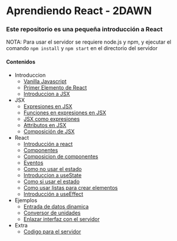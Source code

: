 # Aprendiendo React - 2DAWN

### Este repositorio es una pequeña introducción a React

NOTA: Para usar el servidor se requiere node.js y npm, y ejecutar el comando `npm install` y `npm start` en el directorio del servidor

#### Contenidos
+ Introduccion
    - [Vanilla Javascript](1.html)
    - [Primer Elemento de React](2.html)
    - [Introduccion a JSX](3.html)
+ JSX
    - [Expresiones en JSX](4.html)
    - [Funciones en expresiones en JSX](5.html)
    - [JSX como expresiones](6.html)
    - [Attributos en JSX](7.html)
    - [Composición de JSX](8.html)
+ React
    - [Introducción a react](9.html)
    - [Componentes](10.html)
    - [Composicion de componentes](11.html)
    - [Eventos](12.html)
    - [Como no usar el estado](13.html)
    - [Introduccion a useState](14.html)
    - [Como si usar el estado](15.html)
    - [Como usar listas para crear elementos](16.html)
    - [Introducción a useEffect](17.html)
+ Ejemplos
    - [Entrada de datos dinamica](18.html)
    - [Conversor de unidades](19.html)
    - [Enlazar interfaz con el servidor](20.html)
+ Extra
    - [Codigo para el servidor](server)